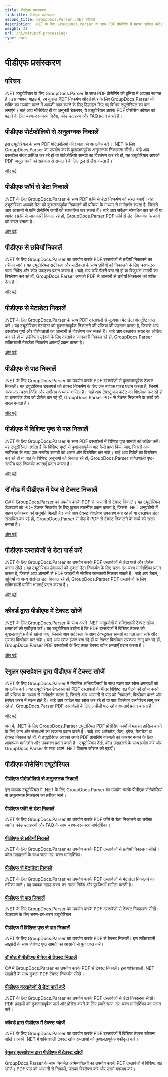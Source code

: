 ```yaml
---
title: पीडीएफ प्रसंस्करण
linktitle: पीडीएफ प्रसंस्करण
second_title: GroupDocs.Parser .NET एपीआई
description: .NET के लिए GroupDocs.Parser के साथ PDF प्रोसेसिंग में महारत हासिल करें। PDF से अटैचमेंट, डेटा, इमेज, मेटाडेटा और टेक्स्ट को कुशलतापूर्वक निकालना सीखें।
weight: 31
url: /hi/net/pdf-processing/
type: docs
---
```

# पीडीएफ प्रसंस्करण

## परिचय

.NET ट्यूटोरियल के लिए GroupDocs.Parser के साथ PDF प्रोसेसिंग की दुनिया में आपका स्वागत है। इस व्यापक गाइड में, हम कुशल PDF निष्कर्षण और हेरफेर के लिए GroupDocs.Parser की शक्ति का उपयोग करने में आपकी मदद करने के लिए डिज़ाइन किए गए विभिन्न ट्यूटोरियल का पता लगाएंगे। चाहे आप नौसिखिए हों या अनुभवी डेवलपर, ये ट्यूटोरियल आपके PDF प्रोसेसिंग कौशल को बढ़ाने के लिए चरण-दर-चरण निर्देश, कोड उदाहरण और FAQ प्रदान करते हैं।

## पीडीएफ पोर्टफोलियो से अनुलग्नक निकालें
इस ट्यूटोरियल के साथ PDF पोर्टफ़ोलियो की क्षमता को अनलॉक करें। .NET के लिए GroupDocs.Parser का उपयोग करके कुशलतापूर्वक अनुलग्नक निकालना सीखें। चाहे आप दस्तावेज़ संग्रह प्रबंधित कर रहे हों या पोर्टफ़ोलियो सामग्री का विश्लेषण कर रहे हों, यह ट्यूटोरियल आपको PDF अनुलग्नकों को सहजता से संभालने के लिए टूल से लैस करता है।

[और पढ़ें](./extract-attachments-from-pdf-portfolios/)

## पीडीएफ फॉर्म से डेटा निकालें
.NET के लिए GroupDocs.Parser के साथ PDF फ़ॉर्म से डेटा निष्कर्षण को सरल बनाएँ। यह ट्यूटोरियल आपको डेटा को कुशलतापूर्वक निकालने की प्रक्रिया के माध्यम से मार्गदर्शन करता है, जिससे आप आसानी से फ़ॉर्म प्रोसेसिंग कार्यों को स्वचालित कर सकते हैं। चाहे आप सर्वेक्षण संसाधित कर रहे हों या आवेदन फ़ॉर्म से जानकारी निकाल रहे हों, GroupDocs.Parser PDF फ़ॉर्म से डेटा निष्कर्षण के कार्य को सरल बनाता है।

[और पढ़ें](./extract-data-from-pdf-forms/)

## पीडीएफ से छवियाँ निकालें
.NET के लिए GroupDocs.Parser का उपयोग करके PDF दस्तावेज़ों से छवियाँ निकालने का तरीका जानें। यह ट्यूटोरियल सटीकता और सटीकता के साथ छवियों को निकालने के लिए चरण-दर-चरण निर्देश और कोड उदाहरण प्रदान करता है। चाहे आप छवि गैलरी बना रहे हों या विज़ुअल सामग्री का विश्लेषण कर रहे हों, GroupDocs.Parser आपको PDF से आसानी से छवियाँ निकालने की शक्ति देता है।

[और पढ़ें](./extract-images-from-pdf/)

## पीडीएफ से मेटाडेटा निकालें
.NET के लिए GroupDocs.Parser के साथ PDF दस्तावेज़ों से मूल्यवान मेटाडेटा अंतर्दृष्टि प्राप्त करें। यह ट्यूटोरियल मेटाडेटा को कुशलतापूर्वक निकालने की प्रक्रिया की पड़ताल करता है, जिससे आप दस्तावेज़ गुणों और विशेषताओं का आसानी से विश्लेषण कर सकते हैं। चाहे आप दस्तावेज़ संग्रह का ऑडिट कर रहे हों या इंडेक्सिंग उद्देश्यों के लिए दस्तावेज़ जानकारी निकाल रहे हों, GroupDocs.Parser शक्तिशाली मेटाडेटा निष्कर्षण क्षमताएँ प्रदान करता है।

[और पढ़ें](./extract-metadata-from-pdf/)

## पीडीएफ से पाठ निकालें
.NET के लिए GroupDocs.Parser का उपयोग करके PDF दस्तावेज़ों से कुशलतापूर्वक टेक्स्ट निकालें। यह ट्यूटोरियल डेवलपर्स को टेक्स्ट निष्कर्षण के लिए एक व्यापक गाइड प्रदान करता है, जिसमें चरण-दर-चरण निर्देश और सर्वोत्तम अभ्यास शामिल हैं। चाहे आप टेक्स्टुअल कंटेंट का विश्लेषण कर रहे हों या दस्तावेज़ डेटा को प्रोसेस कर रहे हों, GroupDocs.Parser PDF से टेक्स्ट निकालने के कार्य को सरल बनाता है।

[और पढ़ें](./extract-text-from-pdf/)

## पीडीएफ में विशिष्ट पृष्ठ से पाठ निकालें
.NET के लिए GroupDocs.Parser के साथ PDF दस्तावेज़ों में विशिष्ट पृष्ठ सामग्री को लक्षित करें। यह ट्यूटोरियल दर्शाता है कि विशिष्ट पृष्ठों से कुशलतापूर्वक पाठ कैसे प्राप्त किया जाए, जिससे आप सटीकता के साथ पृष्ठ-स्तरीय सामग्री को अलग और विश्लेषित कर सकें। चाहे आप रिपोर्ट का विश्लेषण कर रहे हों या पाठ के विशिष्ट अनुभागों को निकाल रहे हों, GroupDocs.Parser शक्तिशाली पृष्ठ-स्तरीय पाठ निष्कर्षण क्षमताएँ प्रदान करता है।

[और पढ़ें](./extract-text-from-specific-page-in-pdf/)

## रॉ मोड में पीडीएफ में पेज से टेक्स्ट निकालें
C# में GroupDocs.Parser का उपयोग करके PDF से आसानी से टेक्स्ट निकालें। यह ट्यूटोरियल डेवलपर्स को PDF टेक्स्ट निष्कर्षण के लिए कुशल तकनीक प्रदान करता है, जिससे .NET अनुप्रयोगों में सहज एकीकरण की अनुमति मिलती है। चाहे आप टेक्स्ट विश्लेषण उपकरण बना रहे हों या दस्तावेज़ डेटा संसाधित कर रहे हों, GroupDocs.Parser रॉ मोड में PDF से टेक्स्ट निकालने के कार्य को सरल बनाता है।

[और पढ़ें](./extract-text-from-page-in-pdf-in-raw-mode/)

## पीडीएफ दस्तावेजों से डेटा पार्स करें
.NET के लिए GroupDocs.Parser का उपयोग करके PDF दस्तावेज़ों से डेटा पार्स और प्रोसेस करना सीखें। यह ट्यूटोरियल डेवलपर्स को कुशल डेटा निष्कर्षण के लिए चरण-दर-चरण मार्गदर्शिका प्रदान करता है, जिससे आप आसानी से PDF फ़ाइलों से संरचित जानकारी निकाल सकते हैं। चाहे आप टेबल, सूचियाँ या अन्य संरचित डेटा निकाल रहे हों, GroupDocs.Parser PDF दस्तावेज़ों के लिए शक्तिशाली पार्सिंग क्षमताएँ प्रदान करता है।

[और पढ़ें](./parse-data-from-pdf-documents/)

## कीवर्ड द्वारा पीडीएफ में टेक्स्ट खोजें
.NET के लिए GroupDocs.Parser के साथ अपने .NET अनुप्रयोगों में शक्तिशाली टेक्स्ट खोज क्षमताओं को एकीकृत करें। यह ट्यूटोरियल दर्शाता है कि PDF दस्तावेज़ों में विशिष्ट टेक्स्ट को कुशलतापूर्वक कैसे खोजा जाए, जिससे आप सटीकता के साथ टेक्स्टुअल सामग्री का पता लगा सकें और उसका विश्लेषण कर सकें। चाहे आप खोज इंजन बना रहे हों या टेक्स्ट विश्लेषण उपकरण लागू कर रहे हों, GroupDocs.Parser PDF दस्तावेज़ों के लिए उन्नत टेक्स्ट खोज क्षमताएँ प्रदान करता है।

[और पढ़ें](./search-text-in-pdf-by-keyword/)

## रेगुलर एक्सप्रेशन द्वारा पीडीएफ में टेक्स्ट खोजें
.NET के लिए GroupDocs.Parser में नियमित अभिव्यक्तियों के साथ उन्नत पाठ खोज क्षमताओं को अनलॉक करें। यह ट्यूटोरियल डेवलपर्स को PDF दस्तावेज़ों के भीतर विशिष्ट पाठ पैटर्न की खोज करने की प्रक्रिया के माध्यम से मार्गदर्शन करता है, जिससे आप आसानी से पाठ को निकालने, विश्लेषण करने और हेरफेर करने में सक्षम होते हैं। चाहे आप जटिल पाठ खोज कर रहे हों या पाठ विश्लेषण एल्गोरिदम लागू कर रहे हों, GroupDocs.Parser PDF दस्तावेज़ों के लिए लचीली पाठ खोज क्षमताएँ प्रदान करता है।

[और पढ़ें](./search-text-in-pdf-by-regular-expression/)

अंत में, .NET के लिए GroupDocs.Parser ट्यूटोरियल PDF प्रोसेसिंग कार्यों में महारत हासिल करने के लिए ज्ञान और संसाधनों का खजाना प्रदान करते हैं। चाहे आप अटैचमेंट, डेटा, इमेज, मेटाडेटा या टेक्स्ट निकाल रहे हों, ये ट्यूटोरियल आपको अपने PDF प्रोसेसिंग वर्कफ़्लो को कारगर बनाने के लिए आवश्यक मार्गदर्शन और उपकरण प्रदान करते हैं। ट्यूटोरियल देखें, कोड उदाहरणों के साथ प्रयोग करें और GroupDocs.Parser के साथ अपने .NET विकास कौशल को बढ़ाएँ।
## पीडीएफ प्रोसेसिंग ट्यूटोरियल
### [पीडीएफ पोर्टफोलियो से अनुलग्नक निकालें](./extract-attachments-from-pdf-portfolios/)
इस व्यापक ट्यूटोरियल में .NET के लिए GroupDocs.Parser का उपयोग करके पीडीएफ पोर्टफोलियो से अनुलग्नक निकालने का तरीका जानें।
### [पीडीएफ फॉर्म से डेटा निकालें](./extract-data-from-pdf-forms/)
.NET के लिए GroupDocs.Parser का उपयोग करके PDF फ़ॉर्म से डेटा निकालने का तरीका जानें। कोड उदाहरणों और FAQ के साथ चरण-दर-चरण मार्गदर्शिका।
### [पीडीएफ से छवियाँ निकालें](./extract-images-from-pdf/)
.NET के लिए GroupDocs.Parser का उपयोग करके PDF दस्तावेज़ों से छवियाँ निकालना सीखें। कोड उदाहरणों के साथ चरण-दर-चरण मार्गदर्शिका।
### [पीडीएफ से मेटाडेटा निकालें](./extract-metadata-from-pdf/)
.NET के लिए GroupDocs.Parser का उपयोग करके PDF दस्तावेज़ों से मेटाडेटा निकालने का तरीका जानें। यह व्यापक गाइड चरण-दर-चरण निर्देश और पूर्वापेक्षाएँ शामिल करती है।
### [पीडीएफ से पाठ निकालें](./extract-text-from-pdf/)
.NET के लिए GroupDocs.Parser का उपयोग करके PDF दस्तावेज़ों से टेक्स्ट निकालना सीखें। डेवलपर्स के लिए चरण-दर-चरण ट्यूटोरियल।
### [पीडीएफ में विशिष्ट पृष्ठ से पाठ निकालें](./extract-text-from-specific-page-in-pdf/)
.NET के लिए GroupDocs.Parser का उपयोग करके PDF से टेक्स्ट निकालें। इस शक्तिशाली लाइब्रेरी के साथ विशिष्ट पृष्ठ सामग्री को आसानी से पुनः प्राप्त करें।
### [रॉ मोड में पीडीएफ में पेज से टेक्स्ट निकालें](./extract-text-from-page-in-pdf-in-raw-mode/)
C# में GroupDocs.Parser का उपयोग करके PDF से टेक्स्ट निकालें। इस शक्तिशाली .NET लाइब्रेरी के साथ कुशल PDF टेक्स्ट निष्कर्षण सीखें।
### [पीडीएफ दस्तावेजों से डेटा पार्स करें](./parse-data-from-pdf-documents/)
.NET के लिए GroupDocs.Parser का उपयोग करके PDF दस्तावेज़ों से डेटा निकालना सीखें। PDF फ़ाइलों को कुशलतापूर्वक पार्स और प्रोसेस करने के लिए हमारे चरण-दर-चरण मार्गदर्शिका का पालन करें।
### [कीवर्ड द्वारा पीडीएफ में टेक्स्ट खोजें](./search-text-in-pdf-by-keyword/)
.NET के लिए GroupDocs.Parser का उपयोग करके PDF दस्तावेज़ों में विशिष्ट टेक्स्ट खोजना सीखें। अपने .NET में शक्तिशाली टेक्स्ट खोज क्षमताओं को कुशलतापूर्वक एकीकृत करें।
### [रेगुलर एक्सप्रेशन द्वारा पीडीएफ में टेक्स्ट खोजें](./search-text-in-pdf-by-regular-expression/)
GroupDocs.Parser के साथ नियमित अभिव्यक्तियों का उपयोग करके PDF दस्तावेज़ों में विशिष्ट पाठ खोजें। PDF पाठ को आसानी से निकालें, उसका विश्लेषण करें और उसमें बदलाव करें।